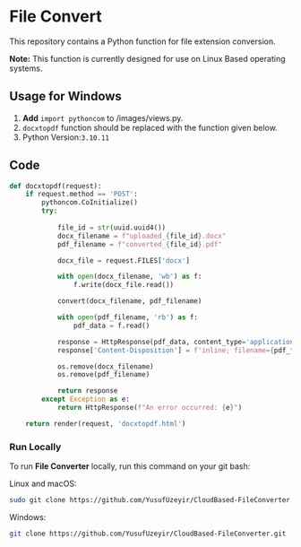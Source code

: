 # File Convert

This repository contains a Python function for file extension conversion.

**Note:** This function is currently designed for use on Linux Based operating systems.

## Usage for Windows

1. **Add** `import pythoncom` to /images/views.py.
2. `docxtopdf` function should be replaced with the function given below.
3. Python Version:`3.10.11`
## Code

```python
def docxtopdf(request):
    if request.method == 'POST':
        pythoncom.CoInitialize()  
        try:
            
            file_id = str(uuid.uuid4())
            docx_filename = f"uploaded_{file_id}.docx" 
            pdf_filename = f"converted_{file_id}.pdf"

            docx_file = request.FILES['docx']

            with open(docx_filename, 'wb') as f:
                f.write(docx_file.read())

            convert(docx_filename, pdf_filename)  

            with open(pdf_filename, 'rb') as f:
                pdf_data = f.read()

            response = HttpResponse(pdf_data, content_type='application/pdf')
            response['Content-Disposition'] = f'inline; filename={pdf_filename}'

            os.remove(docx_filename)
            os.remove(pdf_filename)

            return response
        except Exception as e:
            return HttpResponse(f"An error occurred: {e}")

    return render(request, 'docxtopdf.html')
```

### Run Locally

To run **File Converter** locally, run this command on your git bash:

Linux and macOS:

```bash
sudo git clone https://github.com/YusufUzeyir/CloudBased-FileConverter.git
```

Windows:

```bash
git clone https://github.com/YusufUzeyir/CloudBased-FileConverter.git
```


